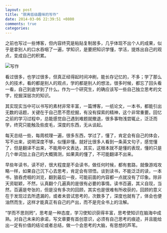 ```yaml
---
layout: post
title: "脱离低级趣味的写作"
date: 2014-03-06 22:39:51 +0800
comments: true
categories: 
---
```


之前也写过一些博客，但内容终究是粘贴复制居多，几乎体现不出个人的成果，似乎是拿别人的口水吞咽了一遍，学知识，是要把知识学懂，学活，提炼出自己的观点，变成自己的积累。

![写作](http://img5.douban.com/view/photo/photo/public/p2228612608.jpg)

看过很多，也学过很多，但真正经得起时间冲刷，能长存记忆的，不多；学了那么久的技术，看的都是别人的观点，学的都是别人的想法，很多时候，都忘了回头看一看，自己到底学到了什么。作为一个研究生，的确应该写一些自己独立思考的文字，挖掘深层次的知识。

<!-- more -->

其实现实当中可以书写的素材非常丰富，一篇博客，一纸论文，一本书，都能引出无数的话题，关键在于自己愿不愿挖掘，有没有探索的精神，这个非常重要。回忆之前的学习过程中，总能感觉自己遇到难题就撤退，很多事物浅尝辄止，泛泛而学，终究只能触及些皮毛，深度的东西，无从谈起。

每天总结一些，每周梳理一遍，很多东西，学过了，懂了，肯定会有自己的体会，写不出来，说明深度不够，似懂非懂。就好比很多人看到一条英文句子，感觉懂了，但是翻译不出来，不能用中文表达，其实，这根本就不是懂的表现，懂的只是几个单词加上自己的大概猜测，如果真的懂了，不可能翻译不出来。

早些年读书，读不好，很大程度是不会读书，做任何时候，都有套路，就像游戏攻略一样，如果自己沉下心去思考，肯定会有领悟。谈到读书，不能泛泛的读，一本书，狼吞虎咽的浏览，翻到最后一夜，可能前面的内容都一点就没有了印象。除非天资聪颖，不然，认真翻个几遍真的是很有必要的事情。读书百遍，其义自现，当然，百遍是夸张的，但是没有多次的回顾，其实也是很难有所收获的，回顾的意义在于发现过去所遗漏的，或者未尝试思考的，次数多了，深度也就有了，体会也便油然而生，这样才能真正有自己的产出，而不是完全书上的注解。

“学而不思则罔“，思考是一种态度，学习使知识获得丰富，思考使知识在脑海中成熟。对自己未来的承诺，写文章要有首创意识，必须有自己思考的痕迹，并且能给出一定有价值的结论或者总结，做一个会思考的大脑，有思想的芦苇。


